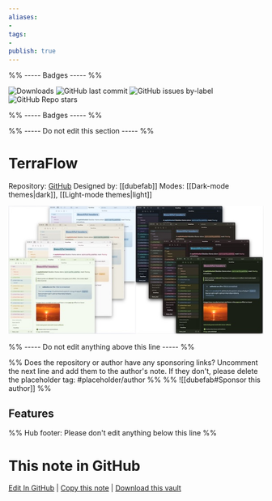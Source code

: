 ```yaml
---
aliases:
- 
tags: 
- 
publish: true
---
```


%% ----- Badges ----- %%

![Downloads](https://img.shields.io/badge/downloads-2668-573E7A?style=for-the-badge&logo=)
![GitHub last commit](https://img.shields.io/github/last-commit/dubefab/obsidian-TerraFlow?color=573E7A&label=last%20update&logo=github&style=for-the-badge)
![GitHub issues by-label](https://img.shields.io/github/issues/dubefab/obsidian-TerraFlow/help%20wanted?color=573E7A&logo=github&style=for-the-badge) 
![GitHub Repo stars](https://img.shields.io/github/stars/dubefab/obsidian-TerraFlow?color=573E7A&logo=github&style=for-the-badge)

%% ----- Badges ----- %%

%% ----- Do not edit this section ----- %%

# TerraFlow

Repository: [GitHub](https://github.com/dubefab/obsidian-TerraFlow)
Designed by: [[dubefab]]
Modes: [[Dark-mode themes|dark]], [[Light-mode themes|light]]



![screenshot](https://github.com/dubefab/obsidian-TerraFlow/raw/HEAD/Terraflow-cover.png)

%% ----- Do not edit anything above this line ----- %% 

%% Does the repository or author have any sponsoring links? Uncomment the next line and add them to the author's note. If they don't, please delete the placeholder tag: #placeholder/author %%
%% ![[dubefab#Sponsor this author]] %%


## Features



%% Hub footer: Please don't edit anything below this line %%

# This note in GitHub

<span class="git-footer">[Edit In GitHub](https://github.dev/obsidian-community/obsidian-hub/blob/main/02%20-%20Community%20Expansions/02.05%20All%20Community%20Expansions/Themes/TerraFlow.md "git-hub-edit-note") | [Copy this note](https://raw.githubusercontent.com/obsidian-community/obsidian-hub/main/02%20-%20Community%20Expansions/02.05%20All%20Community%20Expansions/Themes/TerraFlow.md "git-hub-copy-note") | [Download this vault](https://github.com/obsidian-community/obsidian-hub/archive/refs/heads/main.zip "git-hub-download-vault") </span>
